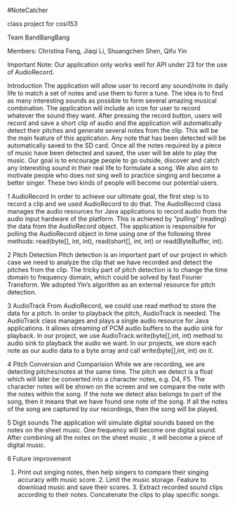 #NoteCatcher

class project for cosi153

Team BandBangBang

Members: Christina Feng, Jiaqi Li, Shuangchen Shen, Qifu Yin

Important Note: Our application only works well for API under 23 for the use of AudioRecord.

Introduction
The application will allow user to record any sound/note in daily life to match a set of notes and use them to form a tune. The idea is to find as many interesting sounds as possible to form several amazing musical combination.
The application will include an icon for user to record whatever the sound they want. After pressing the record button, users will record and save a short clip of audio and the application will automatically detect their pitches and generate several notes from the clip. This will be the main feature of this application. Any note that has been detected will be automatically saved to the SD card. Once all the notes required by a piece of music have been detected and saved, the user will be able to play the music.
Our goal is to encourage people to go outside, discover and catch any interesting sound in their real life to formulate a song. We also aim to motivate people who does not sing well to practice singing and become a better singer. These two kinds of people will become our potential users.

1 AudioRecord
In order to achieve our ultimate goal, the first step is to record a clip and we used AudioRecord to do that. The AudioRecord class manages the audio resources for Java
applications to record audio from the audio input hardware of the platform. This is achieved by ”pulling” (reading) the data from the AudioRecord object. The application is responsible for polling the AudioRecord object in time using one of the following three methods: read(byte[], int, int), read(short[], int, int) or read(ByteBuffer, int).

2 Pitch Detection
Pitch detection is an important part of our project in which case we need to analyze the clip that we have recorded and detect the pitches from the clip. The tricky part of pitch detection is to change the time domain to frequency domain, which could be solved by fast Fourier Transform. We adopted Yin’s algorithm as an external resource for pitch detection.

3 AudioTrack
From AudioRecord, we could use read method to store the data for a pitch. In order to playback the pitch, AudioTrack is needed. The AudioTrack class manages and plays a single audio resource for Java applications. It allows streaming of PCM audio buffers to the audio sink for playback. In our project, we use AudioTrack.write(byte[],int, int) method to audio sink to playback the audio we want. In our projects, we store each note as our audio data to a byte array and call write(byte[],int, int) on it.

4 Pitch Conversion and Comparision
While we are recording, we are detecting pitches/notes at the same time. The pitch we detect is a float which will later be converted into a character notes, e.g. D4, F5. The character notes will be shown on the screen and we compare the note with the notes within the song. If the note we detect also belongs to part of the song, then it means that we have found one note of the song. If all the notes of the song are captured by our recordings, then the song will be played.

5 Digit sounds
The application will simulate digital sounds based on the notes on the sheet music. One frequency will become one digital sound. After combining all the notes on the sheet music , it will become a piece of digital music.

6 Future improvement
1. Print out singing notes, then help singers to compare their singing accuracy with music score. 2. Limit the music storage. Feature to download music and save their scores. 3. Extract recorded sound clips according to their notes. Concatenate the clips to play specific songs.
